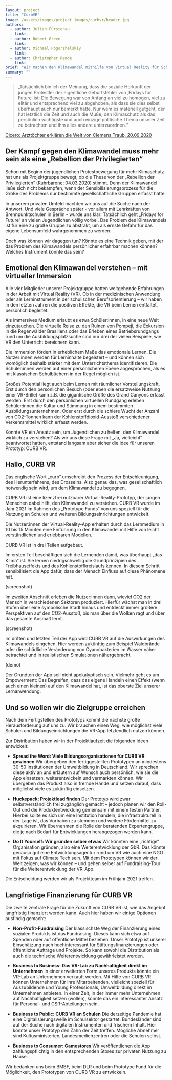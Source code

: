 ```yaml
---
layout: project
title: "CurbVR"
image: /assets/images/project_images/curbvr/header.jpg
authors:
  - author: Julian Fürstenau
    link:
  - author: Robert Greve
    link:
  - author: Michael Pogorzhelskiy
    link:
  - author: Christopher Remde
    link:
brief: "Wir machen den Klimawandel mithilfe von Virtual Reality für Schüler:innen erlebbar."
summary: ""
---
```


> „Tatsächlich bin ich der Meinung, dass die soziale Herkunft der jungen Protestler der eigentliche Geburtsfehler von ‚Fridays for Future‘ ist: Die Bewegung war von Anfang an viel zu homogen, viel zu elitär und entsprechend viel zu abgehoben, als dass sie dies selbst überhaupt auch nur bemerkt hätte. Nur wem es materiell gutgeht, der hat letztlich die Zeit und auch die Muße, den Klimaschutz als das persönlich wichtigste und auch einzige politische Thema unserer Zeit zu betrachten und ihm alles andere unterzuordnen.“

[Cicero: Arzttöchter erklären die Welt von Clemens Traub, 20.09.2020](https://www.cicero.de/kultur/fridays-for-future-clemens-traub-streitschrift-elite-klimawandel)

## Der Kampf gegen den Klimawandel muss mehr sein als eine „Rebellion der Privilegierten“

Schon mit Beginn der jugendlichen Protestbewegung für mehr Klimaschutz hat uns als Projektgruppe bewegt, ob die These von der „Rebellion der Privilegierten“ ([Ruhrbarone: 04.03.2020](https://www.ruhrbarone.de/fridays-for-future-ist-die-rebellion-der-privilegierten/179499)) stimmt. Denn der Klimawandel ließe sich nicht bekämpfen, wenn der Sensibilisierungsprozess für die Größe des Problems nur bestimmte gesellschaftliche Gruppen erfasst hätte.

In unserem privaten Umfeld machten wir uns auf die Suche nach der Antwort. Und viele Gespräche später - vor allem mit Lehrkräften von Brennpunktschulen in Berlin - wurde uns klar: Tatsächlich geht „Fridays for Future“ an vielen Jugendlichen völlig vorbei. Das Problem des Klimawandels ist für eine zu große Gruppe zu abstrakt, um als ernste Gefahr für das eigene Lebensumfeld wahrgenommen zu werden.

Doch was können wir dagegen tun? Könnte es eine Technik geben, mit der das Problem des Klimawandels persönlicher erfahrbar machen können? Welches Instrument könnte das sein?

## Emotional den Klimawandel verstehen – mit virtueller Immersion

Alle vier Mitglieder unserer Projektgruppe hatten weitgehende Erfahrungen in der Arbeit mit Virtual Reality (VR). Ob in der medizinischen Anwendung oder als Lerninstrument in der schulischen Berufsorientierung – wir haben in den letzten Jahren die positiven Effekte, die VR beim Lernen entfaltet, persönlich begleitet.

Als immersives Medium erlaubt es etwa Schüler:innen, in eine neue Welt einzutauchen. Die virtuelle Reise zu den Ruinen von Pompeji, die Exkursion in die Regenwälder Brasiliens oder das Erleben eines Betriebsrundgangs rund um die Ausbildungsplatzsuche sind nur drei der vielen Beispiele, wie VR den Unterricht bereichern kann.

Die Immersion fördert in erheblichem Maße das emotionale Lernen. Die Nutzer:innen werden für Lerninhalte begeistert – und können sich womöglich deshalb stärker mit dem Unterrichtsthema identifizieren. Die Schüler:innen werden auf einer persönlicheren Ebene angesprochen, als es mit klassischen Schulbüchern in der Regel möglich ist.

Großes Potential liegt auch beim Lernen mit räumlicher Vorstellungskraft. Erst durch den persönlichen Besuch (oder eben die ersatzweise Nutzung einer VR-Brille) kann z.B. die gigantische Größe des Grand Canyons erfasst werden. Erst durch den persönlichen virtuellen Rundgang erleben Schüler:innen die Kultur und Stimmung in einem bestimmten Ausbildungsunternehmen. Oder erst durch die schiere Wucht der Anzahl von CO2-Tonnen kann der Kohlenstoffdioxid-Ausstoß verschiedener Verkehrsmittel wirklich erfasst werden.

Könnte VR ein Ansatz sein, um Jugendlichen zu helfen, den Klimawandel wirklich zu verstehen? Als wir uns diese Frage mit „Ja, vielleicht“ beantwortet hatten, entstand langsam aber sicher die Idee für unseren Prototyp: CURB VR.

## Hallo, CURB VR

Das englische Wort „curb“ umschreibt den Prozess der Entschleunigung, des Herunterfahrens, des Drosselns. Also genau das, was gesellschaftlich notwendig sein wird, um dem Klimawandel zu begegnen.

CURB VR ist eine lizenzfrei nutzbarer Virtual-Reality-Prototyp, der jungen Menschen dabei hilft, den Klimawandel zu verstehen. CURB VR wurde im Jahr 2021 im Rahmen des „Prototype Funds“ von uns speziell für die Nutzung an Schulen und weiteren Bildungseinrichtungen entwickelt.

Die Nutzer:innen der Virtual-Reality-App erhalten durch das Lernmedium in 10 bis 15 Minuten eine Einführung in den Klimawandel mit Hilfe von leicht verständlichen und erlebbaren Modellen.

CURB VR ist in drei Teilen aufgebaut.

Im ersten Teil beschäftigen sich die Lernenden damit, was überhaupt „das Klima“ ist. Sie lernen niedrigschwellig die Grundprinzipien des Treibhauseffekts und des Kohlenstoffkreislaufs kennen. In diesem Schritt sensibilisiert die App dafür, dass der Mensch Einfluss auf diese Phänomene hat.

(screenshot)

Im zweiten Abschnitt erleben die Nutzer:innen dann, wieviel CO2 der Mensch in verschiedenen Sektoren produziert. Hierfür wächst man in drei Stufen über eine symbolische Stadt hinaus und entdeckt immer größere Perspektiven auf den CO2-Ausstoß, bis man über die Wolken ragt und über das gesamte Ausmaß lernt.

(screenshot)

Im dritten und letzten Teil der App wird CURB VR auf die Auswirkungen des Klimawandels eingehen. Hier werden zukünftig zum Beispiel Waldbrände oder die schädliche Veränderung von Cyanobakterien im Wasser näher betrachtet und in realistischen Simulationen nähergebracht.

(demo)

Der Grundton der App soll nicht apokalyptisch sein. Vielmehr geht es um Empowerment: Das Begreifen, dass das eigene Handeln einen Effekt (wenn auch einen kleinen) auf den Klimawandel hat, ist das oberste Ziel unserer Lernanwendung.

## Und so wollen wir die Zielgruppe erreichen

Nach dem Fertigstellen des Prototyps kommt die nächste große Herausforderung auf uns zu. Wir brauchen einen Weg, wie möglichst viele Schulen und Bildungseinrichtungen die VR-App letztendlich nutzen können.

Zur Distribution haben wir in der Projektlaufzeit die folgenden Ideen entwickelt:

- **Spread the Word: Viele Bildungsorganisationen für CURB VR gewinnen**
  Wir übergeben den fertiggestellten Prototypen an mindestens 30-50 Institutionen der Umweltbildung in Deutschland. Wir sprechen diese aktiv an und erläutern auf Wunsch auch persönlich, wie sie die App einsetzen, weiterentwickeln und vermarkten können. Wir übergeben das Produkt also in fremde Hände und setzen darauf, dass möglichst viele es zukünftig einsetzen.

- **Huckepack: Projektlead finden**
  Der Prototyp wird zwar selbstverständlich frei zugänglich gemacht – jedoch planen wir den Roll-Out und die Produktentwicklung gemeinsam mit einem festen Partner. Hierbei sollte es sich um eine Institution handeln, die infrastrukturell in der Lage ist, das Vorhaben zu stemmen und weitere Fördermittel zu akquirieren. Wir übernehmen die Rolle der beratenden Expertengruppe, die je nach Bedarf für Entwicklungen herangezogen werden kann.

- **Do It Yourself: Wir gründen selber etwas**
  Wir könnten eine „richtige“ Organisation gründen, also eine Weiterentwicklung der GbR. Das könnte genauso gut eine Entwicklungsagentur rund um VR wie auch eine NGO mit Fokus auf Climate Tech sein. Mit dem Prototypen können wir der Welt zeigen, was wir können – und gehen selber auf Fundraising-Tour für die Weiterentwicklung der VR-App.

Die Entscheidung werden wir als Projektteam im Frühjahr 2021 treffen.

## Langfristige Finanzierung für CURB VR

Die zweite zentrale Frage für die Zukunft von CURB VR ist, wie das Angebot langfristig finanziert werden kann. Auch hier haben wir einige Optionen ausfindig gemacht:

- **Non-Profit-Fundraising**
  Der klassischste Weg der Finanzierung eines sozialen Produkts ist das Fundraising. Dieses kann sich etwa auf Spenden oder auf öffentliche Mittel beziehen. Unser Prototyp ist unserer Einschätzung nach hochinteressant für Stiftungsfinanzierungen oder öffentliche Aufträge und Projekte. So kann sowohl die Distribution als auch die technische Weiterentwicklung gewährleistet werden.

- **Business to Business: Das VR-Lab zu Nachhaltigkeit direkt im Unternehmen**
  In einer erweiterten Form unseres Produkts könnte ein VR-Lab an Unternehmen verkauft werden. Mit Hilfe von CURB VR können Unternehmen für ihre Mitarbeitenden, vielleicht speziell für Auszubildende und Young Professionals, Umweltbildung direkt im Unternehmen anbieten. In einer Zeit, in der immer mehr Unternehmen auf Nachhaltigkeit setzen (wollen), könnte das ein interessanter Ansatz für Personal- und CSR-Abteilungen sein.

- **Business to Public: CURB VR an Schulen**
  Die derzeitige Pandemie hat eine Digitalisierungswelle im Schulsektor gestartet. Bundesländer sind auf der Suche nach digitalen Instrumenten und frischem Inhalt. Hier könnte unser Prototyp den Zahn der Zeit treffen. Mögliche Abnehmer sind Kultusministerien, Landesmedienzentren oder die Schulen selbst.

- **Business to Consumer: Gamestores**
  Wir veröffentlichen die App zahlungspflichtig in den entsprechenden Stores zur privaten Nutzung zu Hause.

Wir bedanken uns beim BMBF, beim DLR und beim Prototype Fund für die Möglichkeit, den Prototypen von CURB VR zu entwickeln.

